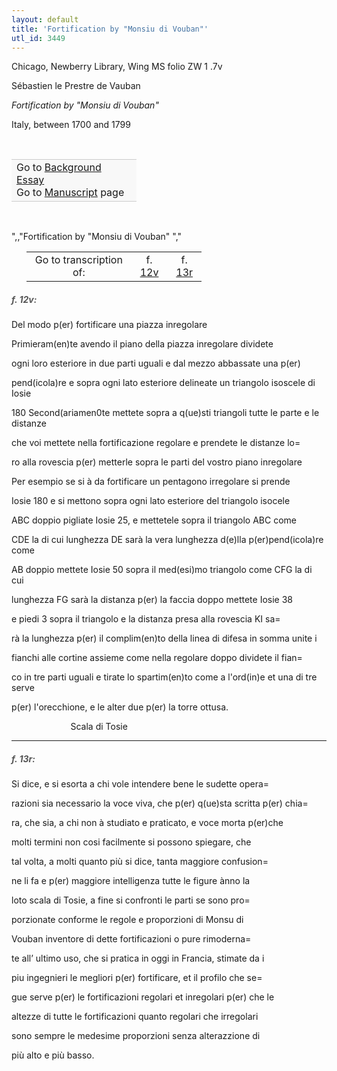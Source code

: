 ```yaml
---
layout: default
title: 'Fortification by "Monsiu di Vouban"'
utl_id: 3449
---
```



Chicago, Newberry Library, Wing MS folio ZW 1 .7v


Sébastien le Prestre de Vauban


*Fortification by "Monsiu di Vouban"*


Italy, between 1700 and 1799


 

<table border="0.5" cellpadding="1" cellspacing="1" style="width: 200px; background-color:#F8F8F8;"><tbody style="border-color:#ccc"><tr style="border-color:#ccc"><td>Go to <a href="https://centerfordigitalhumanities.github.io/Newberry-Italian-paleography/essay/077" target="_blank">Background Essay</a><br />
			Go to <a href="https://centerfordigitalhumanities.github.io/Newberry-Italian-paleography/www/record.html?id=077" target="_blank">Manuscript</a> page</td>
</tr></tbody></table>
 

",,"Fortification by "Monsiu di Vouban"
","
<table border="0.5" cellpadding="1" cellspacing="1" style="width: 280px; margin-left: 0.25in;"><tbody><tr style="border-color:#B3B6B7"><td style="text-align:center">Go to transcription of:</td>
<td style="text-align:center">f. <a href="#1">12v</a></td>
<td style="text-align:center">f. <a href="#2">13r</a></td>
</tr></tbody></table>
<h5 id="1" style="color:#555;">f. 12v:</h5>

Del modo p(er) fortificare una piazza inregolare


Primieram(en)te avendo il piano della piazza inregolare dividete


ogni loro esteriore in due parti uguali e dal mezzo abbassate una p(er)


pend(icola)re e sopra ogni lato esteriore delineate un triangolo isoscele di Iosie


180 Second(ariamen0te mettete sopra a q(ue)sti triangoli tutte le parte e le distanze


che voi mettete nella fortificazione regolare e prendete le distanze lo=


ro alla rovescia p(er) metterle sopra le parti del vostro piano inregolare


Per esempio se si à da fortificare un pentagono irregolare si prende


Iosie 180 e si mettono sopra ogni lato esteriore del triangolo isocele


ABC doppio pigliate Iosie 25, e mettetele sopra il triangolo ABC come


CDE la di cui lunghezza DE sarà la vera lunghezza d(e)lla p(er)pend(icola)re come


AB doppio mettete Iosie 50 sopra il med(esi)mo triangolo come CFG la di cui


lunghezza FG sarà la distanza p(er) la faccia doppo mettete Iosie 38


e piedi 3 sopra il triangolo e la distanza presa alla rovescia KI sa=


rà la lunghezza p(er) il complim(en)to della linea di difesa in somma unite i


fianchi alle cortine assieme come nella regolare doppo dividete il fian=


co in tre parti uguali e tirate lo spartim(en)to come a l'ord(in)e et una di tre serve


p(er) l'orecchione, e le alter due p(er) la torre ottusa.


                        Scala di Tosie


<hr /><h5 id="2" style="color:#555;">f. 13r:</h5>

Si dice, e si esorta a chi vole intendere bene le sudette opera=


razioni sia necessario la voce viva, che p(er) q(ue)sta scritta p(er) chia=


ra, che sia, a chi non à studiato e praticato, e voce morta p(er)che


molti termini non cosi facilmente si possono spiegare, che


tal volta, a molti quanto più si dice, tanta maggiore confusion=


ne li fa e p(er) maggiore intelligenza tutte le figure ànno la


loto scala di Tosie, a fine si confronti le parti se sono pro=


porzionate conforme le regole e proporzioni di Monsu di


Vouban inventore di dette fortificazioni o pure rimoderna=


te all’ ultimo uso, che si pratica in oggi in Francia, stimate da i


piu ingegnieri le megliori p(er) fortificare, et il profilo che se=


gue serve p(er) le fortificazioni regolari et inregolari p(er) che le


altezze di tutte le fortificazioni quanto regolari che irregolari


sono sempre le medesime proporzioni senza alterazzione di


più alto e più basso.

